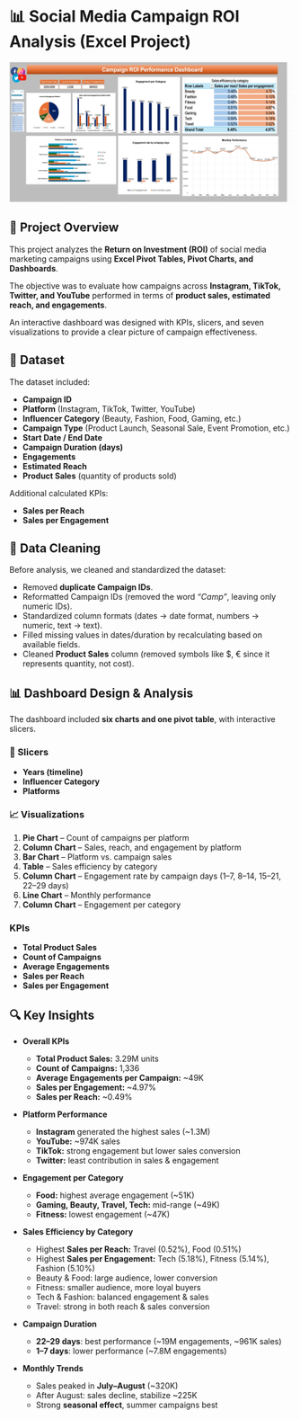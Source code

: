 # 📊 Social Media Campaign ROI Analysis (Excel Project)



![Dashboard ROI](dashboard_roi.png)


## 📌 Project Overview

This project analyzes the **Return on Investment (ROI)** of social media marketing campaigns using **Excel Pivot Tables, Pivot Charts, and Dashboards**.

The objective was to evaluate how campaigns across **Instagram, TikTok, Twitter, and YouTube** performed in terms of **product sales, estimated reach, and engagements**.

An interactive dashboard was designed with KPIs, slicers, and seven visualizations to provide a clear picture of campaign effectiveness.

## 📂 Dataset

The dataset included:

- **Campaign ID**
- **Platform** (Instagram, TikTok, Twitter, YouTube)
- **Influencer Category** (Beauty, Fashion, Food, Gaming, etc.)
- **Campaign Type** (Product Launch, Seasonal Sale, Event Promotion, etc.)
- **Start Date / End Date**
- **Campaign Duration (days)**
- **Engagements**
- **Estimated Reach**
- **Product Sales** (quantity of products sold)

Additional calculated KPIs:

- **Sales per Reach**
- **Sales per Engagement**

## 🧹 Data Cleaning

Before analysis, we cleaned and standardized the dataset:

- Removed **duplicate Campaign IDs**.
- Reformatted Campaign IDs (removed the word *“Camp”*, leaving only numeric IDs).
- Standardized column formats (dates → date format, numbers → numeric, text → text).
- Filled missing values in dates/duration by recalculating based on available fields.
- Cleaned **Product Sales** column (removed symbols like $, € since it represents quantity, not cost).

## 📊 Dashboard Design & Analysis

The dashboard included **six charts and one pivot table**, with interactive slicers.

### 🔎 Slicers

- **Years (timeline)**
- **Influencer Category**
- **Platforms**

### 📈 Visualizations

1. **Pie Chart** – Count of campaigns per platform  
2. **Column Chart** – Sales, reach, and engagement by platform  
3. **Bar Chart** – Platform vs. campaign sales  
4. **Table** – Sales efficiency by category  
5. **Column Chart** – Engagement rate by campaign days (1–7, 8–14, 15–21, 22–29 days)  
6. **Line Chart** – Monthly performance 
7. **Column Chart** – Engagement per category  

### KPIs

- **Total Product Sales**  
- **Count of Campaigns**  
- **Average Engagements**  
- **Sales per Reach**  
- **Sales per Engagement**

## 🔍 Key Insights

- **Overall KPIs**  
    - **Total Product Sales:** 3.29M units  
    - **Count of Campaigns:** 1,336  
    - **Average Engagements per Campaign:** ~49K  
    - **Sales per Engagement:** ~4.97%  
    - **Sales per Reach:** ~0.49%

- **Platform Performance**  
    - **Instagram** generated the highest sales (~1.3M)  
    - **YouTube:** ~974K sales  
    - **TikTok:** strong engagement but lower sales conversion  
    - **Twitter:** least contribution in sales & engagement

- **Engagement per Category**  
    - **Food:** highest average engagement (~51K)  
    - **Gaming, Beauty, Travel, Tech:** mid-range (~49K)  
    - **Fitness:** lowest engagement (~47K)

- **Sales Efficiency by Category**  
    - Highest **Sales per Reach:** Travel (0.52%), Food (0.51%)  
    - Highest **Sales per Engagement:** Tech (5.18%), Fitness (5.14%), Fashion (5.10%)  
    - Beauty & Food: large audience, lower conversion  
    - Fitness: smaller audience, more loyal buyers  
    - Tech & Fashion: balanced engagement & sales  
    - Travel: strong in both reach & sales conversion

- **Campaign Duration**  
    - **22–29 days**: best performance (~19M engagements, ~961K sales)  
    - **1–7 days**: lower performance (~7.8M engagements)

- **Monthly Trends**  
    - Sales peaked in **July–August** (~320K)  
    - After August: sales decline, stabilize ~225K  
    - Strong **seasonal effect**, summer campaigns best
